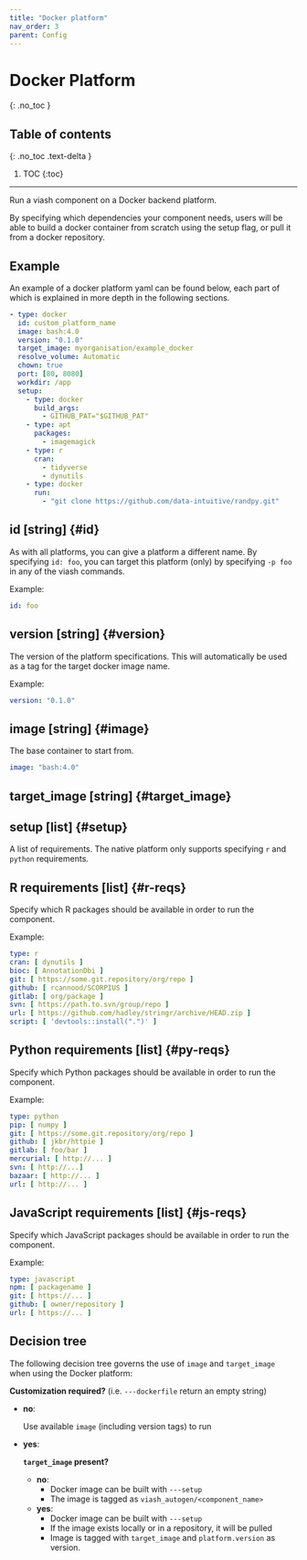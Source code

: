 ```yaml
---
title: "Docker platform"
nav_order: 3
parent: Config
---
```


# Docker Platform
{: .no_toc }

## Table of contents
{: .no_toc .text-delta }

1. TOC
{:toc}

---

Run a viash component on a Docker backend platform. 

By specifying which dependencies your component needs, users will be able to build 
a docker container from scratch using the setup flag, or pull it from a docker repository.

## Example
An example of a docker platform yaml can be found below, each part of which is explained in more depth in the following sections. 

```yaml
- type: docker
  id: custom_platform_name
  image: bash:4.0
  version: "0.1.0"
  target_image: myorganisation/example_docker
  resolve_volume: Automatic
  chown: true
  port: [80, 8080]
  workdir: /app
  setup:
    - type: docker
      build_args: 
        - GITHUB_PAT="$GITHUB_PAT"
    - type: apt
      packages:
        - imagemagick
    - type: r
      cran:
        - tidyverse
        - dynutils
    - type: docker
      run: 
        - "git clone https://github.com/data-intuitive/randpy.git"
```


## id [string] {#id}
As with all platforms, you can give a platform a different name. By specifying `id: foo`, you can target this platform (only) by specifying `-p foo` in any of the viash commands.

Example:
```yaml
id: foo
```

## version [string] {#version}
The version of the platform specifications. This will automatically be used as a tag for the target docker image name.

Example:
```yaml
version: "0.1.0"
```

## image [string] {#image}
The base container to start from.

```yaml
image: "bash:4.0"
```

## target_image [string] {#target_image}

## setup [list] {#setup}
A list of requirements. The native platform only supports specifying `r` and `python` requirements.

## R requirements [list] {#r-reqs}
Specify which R packages should be available in order to run the component.

Example:
```yaml
type: r
cran: [ dynutils ]
bioc: [ AnnotationDbi ]
git: [ https://some.git.repository/org/repo ]
github: [ rcannood/SCORPIUS ]
gitlab: [ org/package ]
svn: [ https://path.to.svn/group/repo ]
url: [ https://github.com/hadley/stringr/archive/HEAD.zip ]
script: [ 'devtools::install(".")' ]
```

## Python requirements [list] {#py-reqs}
Specify which Python packages should be available in order to run the component.

Example: 
```yaml
type: python
pip: [ numpy ]
git: [ https://some.git.repository/org/repo ]
github: [ jkbr/httpie ]
gitlab: [ foo/bar ]
mercurial: [ http://... ]
svn: [ http://...]
bazaar: [ http://... ]
url: [ http://... ]
```

## JavaScript requirements [list] {#js-reqs}
Specify which JavaScript packages should be available in order to run the component.

Example: 
```yaml
type: javascript
npm: [ packagename ]
git: [ https://... ]
github: [ owner/repository ]
url: [ https://... ]
```



## Decision tree

The following decision tree governs the use of `image` and `target_image` when using the Docker platform:

__Customization required?__ (i.e. `---dockerfile` return an empty string)

- __no__:

  Use available `image` (including version tags) to run

- __yes__:

  __`target_image` present?__
  - __no__:
    - Docker image can be built with `---setup`
    - The image is tagged as `viash_autogen/<component_name>`
  - __yes__:
    - Docker image can be built with `---setup`
    - If the image exists locally or in a repository, it will be pulled
    - Image is tagged with `target_image` and `platform.version` as version.



